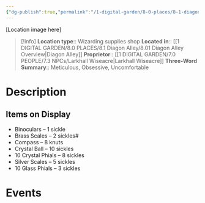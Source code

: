 ```yaml
---
{"dg-publish":true,"permalink":"/1-digital-garden/8-0-places/8-1-diagon-alley/8-1-16-wiseacre-s-wizarding-equipment/","tags":["#place","#diagon-alley","#shop"]}
---
```


[Location image here]
>[!info]
>**Location type**::  Wizarding supplies shop
>**Located in**:: [[1 DIGITAL GARDEN/8.0 PLACES/8.1 Diagon Alley/8.01 Diagon Alley Overview\|Diagon Alley]]
>**Proprietor**:: [[1 DIGITAL GARDEN/7.0 PEOPLE/7.3 NPCs/Larkhall Wiseacre\|Larkhall Wiseacre]]
>**Three-Word Summary**:: Meticulous, Obsessive, Uncomfortable 

# Description


## Items on Display

- Binoculars – 1 sickle
- Brass Scales – 2 sickles#
- Compass – 8 knuts
- Crystal Ball – 10 sickles
- 10 Crystal Phials – 8 sickles
- Silver Scales – 5 sickles
- 10 Glass Phials – 3 sickles

# Events


